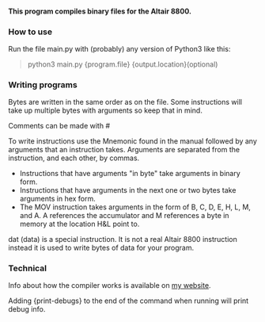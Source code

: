 #### This program compiles binary files for the Altair 8800.

### How to use

Run the file main.py with (probably) any version of Python3 like this:
> python3 main.py {program.file} {output.location}(optional)

### Writing programs

Bytes are written in the same order as on the file. Some instructions will take up multiple bytes with arguments so keep that in mind.

Comments can be made with #

To write instructions use the Mnemonic found in the manual followed by any arguments that an instruction takes. Arguments are separated from the instruction, and each other, by commas.
* Instructions that have arguments "in byte" take arguments in binary form.
* Instructions that have arguments in the next one or two bytes take arguments in hex form.
* The MOV instruction takes arguments in the form of B, C, D, E, H, L, M, and A. A references the accumulator and M references a byte in memory at the location H&L point to.

dat (data) is a special instruction. It is not a real Altair 8800 instruction instead it is used to write bytes of data for your program.

### Technical

Info about how the compiler works is available on [my website](https://alexjf.dev/blog/csc205/altair_compiler/index.html).

Adding {print-debugs} to the end of the command when running will print debug info.
